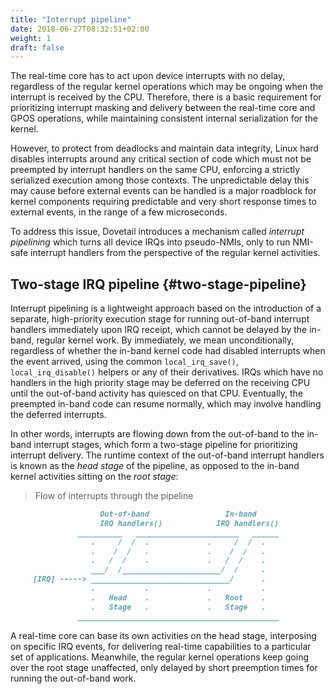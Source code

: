 ```yaml
---
title: "Interrupt pipeline"
date: 2018-06-27T08:32:51+02:00
weight: 1
draft: false
---
```


The real-time core has to act upon device interrupts with no delay,
regardless of the regular kernel operations which may be ongoing when
the interrupt is received by the CPU. Therefore, there is a basic
requirement for prioritizing interrupt masking and delivery between
the real-time core and GPOS operations, while maintaining consistent
internal serialization for the kernel.

However, to protect from deadlocks and maintain data integrity, Linux
hard disables interrupts around any critical section of code which
must not be preempted by interrupt handlers on the same CPU, enforcing
a strictly serialized execution among those contexts. The
unpredictable delay this may cause before external events can be
handled is a major roadblock for kernel components requiring
predictable and very short response times to external events, in the
range of a few microseconds.

To address this issue, Dovetail introduces a mechanism called
*interrupt pipelining* which turns all device IRQs into pseudo-NMIs,
only to run NMI-safe interrupt handlers from the perspective of the
regular kernel activities.

## Two-stage IRQ pipeline {#two-stage-pipeline}

Interrupt pipelining is a lightweight approach based on the
introduction of a separate, high-priority execution stage for running
out-of-band interrupt handlers immediately upon IRQ receipt, which
cannot be delayed by the in-band, regular kernel work. By immediately,
we mean unconditionally, regardless of whether the in-band kernel code
had disabled interrupts when the event arrived, using the common
`local_irq_save()`, `local_irq_disable()` helpers or any of their
derivatives.  IRQs which have no handlers in the high priority stage
may be deferred on the receiving CPU until the out-of-band activity
has quiesced on that CPU. Eventually, the preempted in-band code can
resume normally, which may involve handling the deferred interrupts.

In other words, interrupts are flowing down from the out-of-band to
the in-band interrupt stages, which form a two-stage pipeline for
prioritizing interrupt delivery. The runtime context of the
out-of-band interrupt handlers is known as the *head stage* of the
pipeline, as opposed to the in-band kernel activities sitting on the
*root stage*:

> Flow of interrupts through the pipeline

```markdown
                    Out-of-band                 In-band
                    IRQ handlers()            IRQ handlers()
               __________   _______________________   ______
                  .     /  /  .             .     /  /  .
                  .    /  /   .             .    /  /   .
                  .   /  /    .             .   /  /    .
                  ___/  /______________________/  /     .
     [IRQ] -----> _______________________________/      .
                  .           .             .           .
                  .   Head    .             .   Root    .
                  .   Stage   .             .   Stage   .
               _____________________________________________
```

A real-time core can base its own activities on the head stage,
interposing on specific IRQ events, for delivering real-time
capabilities to a particular set of applications. Meanwhile, the
regular kernel operations keep going over the root stage unaffected,
only delayed by short preemption times for running the out-of-band
work.
